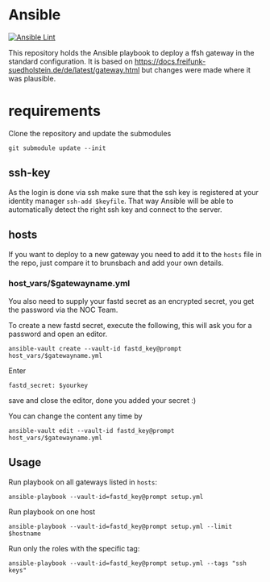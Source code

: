 # Ansible
[![Ansible Lint](https://github.com/ffsh/ansible/actions/workflows/ansible-lint.yml/badge.svg?branch=main)](https://github.com/ffsh/ansible/actions/workflows/ansible-lint.yml)

This repository holds the Ansible playbook to deploy a ffsh gateway in the standard configuration.
It is based on https://docs.freifunk-suedholstein.de/de/latest/gateway.html but changes were made where it was plausible.

# requirements
Clone the repository and update the submodules

```
git submodule update --init
```

## ssh-key
As the login is done via ssh make sure that the ssh key is registered at your identity manager `ssh-add $keyfile`.
That way Ansible will be able to automatically detect the right ssh key and connect to the server.

## hosts
If you want to deploy to a new gateway you need to add it to the `hosts` file in the repo, just compare it to brunsbach and add your own details.

### host_vars/$gatewayname.yml
You also need to supply your fastd secret as an encrypted secret, you get the password via the NOC Team.

To create a new fastd secret, execute the following, this will ask you for a password and open an editor.
```
ansible-vault create --vault-id fastd_key@prompt host_vars/$gatewayname.yml
```
Enter
```
fastd_secret: $yourkey
```
save and close the editor, done you added your secret :)

You can change the content any time by
```
ansible-vault edit --vault-id fastd_key@prompt host_vars/$gatewayname.yml
```

## Usage

Run playbook on all gateways listed in `hosts`:

```
ansible-playbook --vault-id=fastd_key@prompt setup.yml
```

Run playbook on one host
```
ansible-playbook --vault-id=fastd_key@prompt setup.yml --limit $hostname
```

Run only the roles with the specific tag:

```
ansible-playbook --vault-id=fastd_key@prompt setup.yml --tags "ssh keys"
```